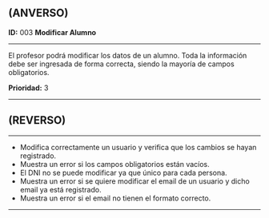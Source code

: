 ## (ANVERSO)  
**ID:** 003 **Modificar Alumno**  

----

El profesor podrá modificar los datos de un alumno. Toda la información debe ser ingresada de forma correcta, siendo la mayoría de campos obligatorios.

**Prioridad:** 3  

-----  
## (REVERSO)
-----

+ Modifica correctamente un usuario y verifica que los cambios se hayan registrado.
+ Muestra un error si los campos obligatorios están vacíos.
+ El DNI no se puede modificar ya que único para cada persona.
+ Muestra un error si se quiere modificar el email de un usuario y dicho email ya está registrado.
+ Muestra un error si el email no tienen el formato correcto.
-----
